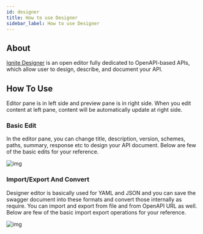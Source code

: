 ```yaml
---
id: designer
title: How to use Designer
sidebar_label: How to use Designer
---
```


## About

<a href="https://designer.cgignite.io/" target="_blank">Ignite Designer</a> is an open editor fully dedicated to OpenAPI-based APIs, which allow user to design, describe, and document your API.

## How To Use

Editor pane is in left side and preview pane is in right side. When you edit content at left pane, content will be automatically update at right side.

### Basic Edit

In the editor pane, you can change title, description, version, schemes, paths, summary, response etc to design your API document. Below are few of the basic edits for your reference.

![img](/assets/docs/designer/ignite-designer-edit.gif)

### Import/Export And Convert

Designer editor is basically used for YAML and JSON and you can save the swagger document into these formats and convert those internally as require. You can import and export from file and from OpenAPI URL as well. Below are few of the basic import export operations for your reference.

![img](/assets/docs/designer/ignite-designer-import.gif)
